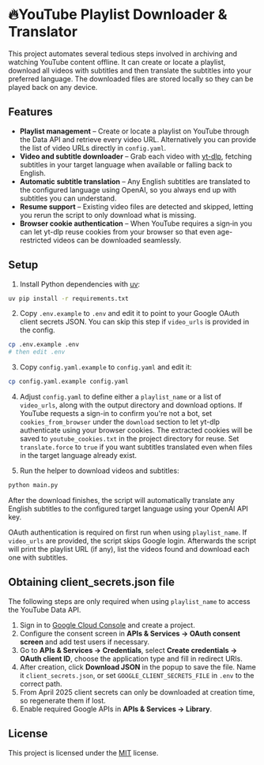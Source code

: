 # 🔥YouTube Playlist Downloader & Translator

This project automates several tedious steps involved in archiving and watching
YouTube content offline.  It can create or locate a playlist, download all
videos with subtitles and then translate the subtitles into your preferred
language.  The downloaded files are stored locally so they can be played back on
any device.

## Features

* **Playlist management** – Create or locate a playlist on YouTube through the
  Data API and retrieve every video URL.  Alternatively you can provide the list
  of video URLs directly in `config.yaml`.
* **Video and subtitle downloader** – Grab each video with
  [yt-dlp](https://github.com/yt-dlp/yt-dlp), fetching subtitles in your target
  language when available or falling back to English.
* **Automatic subtitle translation** – Any English subtitles are translated to
  the configured language using OpenAI, so you always end up with subtitles you
  can understand.
* **Resume support** – Existing video files are detected and skipped, letting
  you rerun the script to only download what is missing.
* **Browser cookie authentication** – When YouTube requires a sign‑in you can
  let yt-dlp reuse cookies from your browser so that even age-restricted videos
  can be downloaded seamlessly.

## Setup

1. Install Python dependencies with [uv](https://github.com/astral-sh/uv):

```bash
uv pip install -r requirements.txt
```

2. Copy `.env.example` to `.env` and edit it to point to your Google OAuth client secrets JSON. You can skip this step if `video_urls` is provided in the config.

```bash
cp .env.example .env
# then edit .env
```

3. Copy `config.yaml.example` to `config.yaml` and edit it:
```bash
cp config.yaml.example config.yaml
```

4. Adjust `config.yaml` to define either a `playlist_name` or a list of `video_urls`, along with the output directory and download options. If
   YouTube requests a sign-in to confirm you're not a bot, set `cookies_from_browser` under the
   `download` section to let yt-dlp authenticate using your browser cookies. The extracted
   cookies will be saved to `youtube_cookies.txt` in the project directory for reuse.
   Set `translate.force` to `true` if you want subtitles translated even when files in the target language already exist.

5. Run the helper to download videos and subtitles:

```bash
python main.py
```

After the download finishes, the script will automatically translate any English
subtitles to the configured target language using your OpenAI API key.

OAuth authentication is required on first run when using `playlist_name`. If `video_urls` are provided, the script skips Google login. Afterwards the script will print the playlist URL (if any), list the videos found and download each one with subtitles.

## Obtaining client_secrets.json file

The following steps are only required when using `playlist_name` to access the YouTube Data API.

1. Sign in to [Google Cloud Console](https://console.cloud.google.com) and create a project.
2. Configure the consent screen in **APIs & Services → OAuth consent screen** and add test users if necessary.
3. Go to **APIs & Services → Credentials**, select **Create credentials → OAuth client ID**, choose the application type and fill in redirect URIs.
4. After creation, click **Download JSON** in the popup to save the file. Name it `client_secrets.json`, or set `GOOGLE_CLIENT_SECRETS_FILE` in `.env` to the correct path.
5. From April 2025 client secrets can only be downloaded at creation time, so regenerate them if lost.
6. Enable required Google APIs in **APIs & Services → Library**.

## License

This project is licensed under the [MIT](LICENSE) license.
